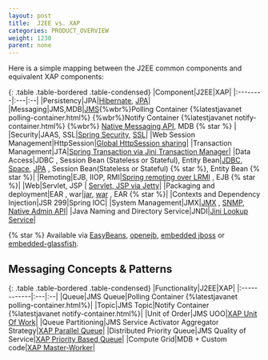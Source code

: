 ```yaml
---
layout: post
title:  J2EE vs. XAP
categories: PRODUCT_OVERVIEW
weight: 1230
parent: none
---
```




Here is a simple mapping between the J2EE common components and equivalent XAP components:

{: .table .table-bordered .table-condensed}
|Component|J2EE|XAP|
|:--------|:---|:--|
|Persistency|JPA|[Hibernate]({%latestjavaurl%}/hibernate-space-persistency.html), [JPA]({%latestjavaurl%}/jpa-api.html)|
|Messaging|JMS,MDB|[JMS]({%latestjavaurl%}/messaging-support.html){%wbr%}Polling Container {%latestjavanet polling-container.html%} {%wbr%}Notify Container {%latestjavanet notify-container.html%} {%wbr%} [Native Messaging API]({%latestjavaurl%}/session-based-messaging-api.html), MDB {% star %} |
|Security|JAAS, SSL|[Spring Security]({%latestsecurl%}/spring-security-bridge.html), [SSL]({%latestsecurl%}/securing-the-transport-layer-(using-ssl).html)|
|Web Session Management|HttpSession|[Global HttpSession sharing]({%latestjavaurl%}/global-http-session-sharing-overview.html)|
|Transaction Management|JTA|[Spring Transaction via Jini Transaction Manager]({%latestjavaurl%}/transaction-management.html)|
|Data Access|JDBC , Session Bean (Stateless or Stateful), Entity Bean|[JDBC]({%latestjavaurl%}/jdbc-driver.html), [Space]({%latestjavaurl%}/the-gigaspace-interface.html), [JPA]({%latestjavaurl%}/jpa-api.html) , Session Bean(Stateless or Stateful) {% star %}, Entity Bean {% star %}|
|Remoting|EJB, IIOP, RMI|[Spring remoting over LRMI]({%latestjavaurl%}/executor-based-remoting.html) , EJB {% star %}|
|Web|Servlet, JSP | [Servlet, JSP via Jetty]({%latestjavaurl%}/web-application-support.html)|
|Packaging and deployment|EAR , war|[jar]({%latestjavaurl%}/the-processing-unit-structure-and-configuration.html), [war]({%latestjavaurl%}/web-application-support.html) , EAR {% star %}|
|Contexts and Dependency Injection|JSR 299|Spring IOC|
|System Management|JMX|[JMX]({%latestjavaurl%}/snmp-connectivity-via-alert-logging-gateway.html) , [SNMP]({%latestjavaurl%}/snmp-connectivity-via-alert-logging-gateway.html), [Native Admin API]({%latestjavaurl%}/administration-and-monitoring-api.html)|
|Java Naming and Directory Service|JNDI|[Jini Lookup Service](./about-jini.html)|

{% star %} Available via [EasyBeans](http://www.easybeans.net/xwiki/bin/view/Main/WebHome), [openejb](http://openejb.apache.org), [embedded jboss](http://docs.jboss.org/ejb3/embedded/embedded.html) or [embedded-glassfish](http://embedded-glassfish.java.net).

## Messaging Concepts & Patterns

{: .table .table-bordered .table-condensed}
|Functionality|J2EE|XAP|
|:------------|:---|:--|
|Queue|JMS Queue|Polling Container {%latestjavanet polling-container.html%}|
|Topic|JMS Topic|Notify Container  {%latestjavanet notify-container.html%}|
|Unit of Order|JMS UOO|[XAP Unit Of Work](/sbp/unit-of-work.html)|
|Queue Partitioning|JMS Service Activator Aggregator Strategy|[XAP Parallel Queue](/sbp/parallel-queue-pattern.html)|
|Distributed Priority Queue|JMS Quality of Service|[XAP Priority Based Queue](/sbp/priority-based-queue.html)|
|Compute Grid|MDB + Custom code|[XAP Master-Worker](/sbp/master-worker-pattern.html)|
